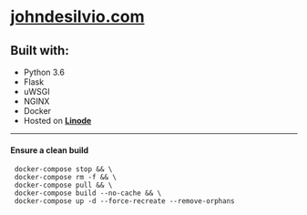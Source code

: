 # [johndesilvio.com](johndesilvio.com)

## Built with:

* Python 3.6
* Flask
* uWSGI
* NGINX
* Docker
* Hosted on **[Linode](https://www.linode.com)**

---

#### Ensure a clean build

     docker-compose stop && \
     docker-compose rm -f && \
     docker-compose pull && \
     docker-compose build --no-cache && \
     docker-compose up -d --force-recreate --remove-orphans
